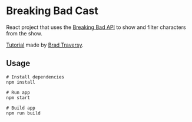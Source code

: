 # Breaking Bad Cast

React project that uses the [Breaking Bad API](https://breakingbadapi.com/documentation) to show and filter characters from the show.

[Tutorial](https://www.youtube.com/watch?v=YaioUnMw0mo) made by [Brad Traversy](https://github.com/bradtraversy).

## Usage

```
# Install dependencies
npm install
```

```
# Run app
npm start
```

```
# Build app
npm run build
```